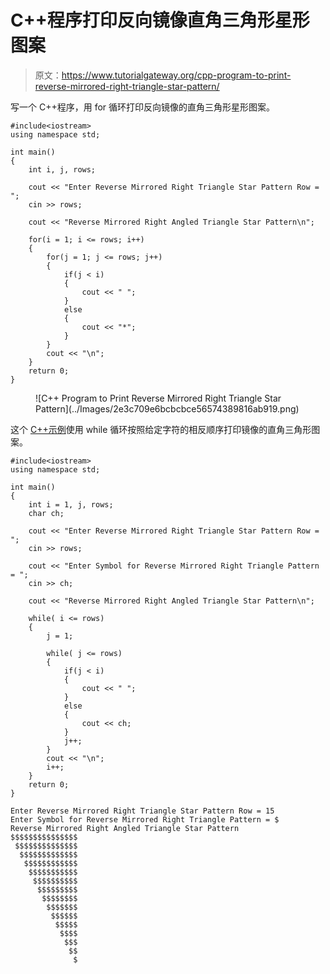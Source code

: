 # C++程序打印反向镜像直角三角形星形图案

> 原文：<https://www.tutorialgateway.org/cpp-program-to-print-reverse-mirrored-right-triangle-star-pattern/>

写一个 C++程序，用 for 循环打印反向镜像的直角三角形星形图案。

```
#include<iostream>
using namespace std;

int main()
{
	int i, j, rows;

    cout << "Enter Reverse Mirrored Right Triangle Star Pattern Row = ";
    cin >> rows;

    cout << "Reverse Mirrored Right Angled Triangle Star Pattern\n"; 

    for(i = 1; i <= rows; i++)
    {
    	for(j = 1; j <= rows; j++)
		{
            if(j < i)
            {
                cout << " ";
            }
            else 
            {
                cout << "*";
            }        
        }
        cout << "\n";
    }		
 	return 0;
}
```

<figure class="wp-block-image size-large">![C++ Program to Print Reverse Mirrored Right Triangle Star Pattern](../Images/2e3c709e6bcbcbce56574389816ab919.png)</figure>

这个 [C++示例](https://www.tutorialgateway.org/cpp-programs/)使用 while 循环按照给定字符的相反顺序打印镜像的直角三角形图案。

```
#include<iostream>
using namespace std;

int main()
{
	int i = 1, j, rows;
    char ch;

    cout << "Enter Reverse Mirrored Right Triangle Star Pattern Row = ";
    cin >> rows;

    cout << "Enter Symbol for Reverse Mirrored Right Triangle Pattern = ";
    cin >> ch;

    cout << "Reverse Mirrored Right Angled Triangle Star Pattern\n"; 

    while( i <= rows)
    {
        j = 1;

    	while( j <= rows)
		{
            if(j < i)
            {
                cout << " ";
            }
            else 
            {
                cout << ch;
            } 
            j++;       
        }
        cout << "\n";
        i++;
    }		
 	return 0;
}
```

```
Enter Reverse Mirrored Right Triangle Star Pattern Row = 15
Enter Symbol for Reverse Mirrored Right Triangle Pattern = $
Reverse Mirrored Right Angled Triangle Star Pattern
$$$$$$$$$$$$$$$
 $$$$$$$$$$$$$$
  $$$$$$$$$$$$$
   $$$$$$$$$$$$
    $$$$$$$$$$$
     $$$$$$$$$$
      $$$$$$$$$
       $$$$$$$$
        $$$$$$$
         $$$$$$
          $$$$$
           $$$$
            $$$
             $$
              $
```